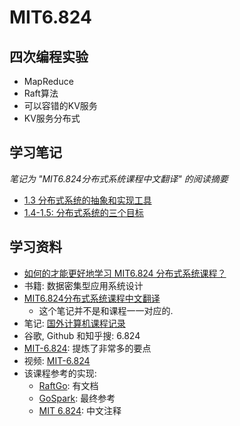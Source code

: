 # MIT6.824

## 四次编程实验
+ MapReduce
+ Raft算法
+ 可以容错的KV服务
+ KV服务分布式

## 学习笔记

*笔记为 "MIT6.824分布式系统课程中文翻译" 的阅读摘要*

+ [1.3 分布式系统的抽象和实现工具](./abstraction_and_implementation.md)
+ [1.4-1.5: 分布式系统的三个目标](./triple_targets_in_distribute_system.md)

## 学习资料
+ [如何的才能更好地学习 MIT6.824 分布式系统课程？](https://www.zhihu.com/question/29597104/answer/1452914306)
+ 书籍: 数据密集型应用系统设计
+ [MIT6.824分布式系统课程中文翻译](https://zhuanlan.zhihu.com/c_1273718607160393728)
  + 这个笔记并不是和课程一一对应的.
+ 笔记: [国外计算机课程记录](https://www.zhihu.com/column/c_1215252429765218304)
+ 谷歌, Github 和知乎搜: 6.824
+ [MIT-6.824](https://github.com/chaozh/MIT-6.824): 提炼了非常多的要点
+ 视频: [MIT-6.824](https://www.bilibili.com/video/BV1R7411t71W?p=1)
+ 该课程参考的实现:
  + [RaftGo](https://github.com/Connor1996/RaftGo): 有文档
  + [GoSpark](https://github.com/zhoubolei/GoSpark): 最终参考
  + [MIT 6.824](https://github.com/zhouchuyi/MIT-6.824-2020): 中文注释
